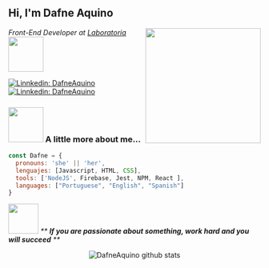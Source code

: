<h2> Hi, I'm Dafne Aquino </h2>

<img align='right' src="https://media.giphy.com/media/ieyl9zmCjO4b4t6qoY/giphy.gif" width="230">

<p><em>Front-End Developer at <a href="https://www.laboratoria.la/">Laboratoria</a><img src="https://media.giphy.com/media/A8xNLuV3SsMPhrRCqR/giphy.gif" width="70">
</em></p>

[![Linnkedin: DafneAquino](https://img.shields.io/badge/-DafneAquino-blue?style=flat-square&logo=Linkedin&logoColor=white&link=https://www.linkedin.com/in/dafne-aquino)](https://www.linkedin.com/in/dafne-aquino/)
[![Linnkedin: DafneAquino](https://img.shields.io/github/followers/DafneAquino?label=follow&style=social)](https://github.com/DafneAquino)

### <img src="https://media.giphy.com/media/LMVWQpYvjmfEHWkIZt/giphy.gif" width="70"> A little more about me...  

```javascript
const Dafne = {
  pronouns: 'she' || 'her',
  lenguajes: [Javascript, HTML, CSS],
  tools: ['NodeJS', Firebase, Jest, NPM, React ],
  languages: ["Portuguese", "English", "Spanish"]
}
```
<img src="https://media.giphy.com/media/TAI7m9rn3J6eeUn9Q2/giphy.gif" width="60"> <em>** <b>If you are passionate about something, work hard and you will succeed</b> **</em>

<div align="center">
  
![DafneAquino github stats](https://github-readme-stats.vercel.app/api?username=DafneAquino&count_private=true&show_icons=true&theme=buefy)

<!--
**DafneAquino/DafneAquino** is a ✨ _special_ ✨ repository because its `README.md` (this file) appears on your GitHub profile.

Here are some ideas to get you started:

- 🔭 I’m currently working on ...
- 🌱 I’m currently learning ...
- 👯 I’m looking to collaborate on ...
- 🤔 I’m looking for help with ...
- 💬 Ask me about ...
- 📫 How to reach me: ...
- 😄 Pronouns: ...
- ⚡ Fun fact: ...
-->
